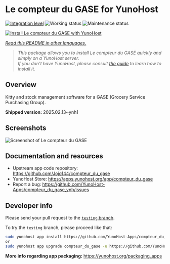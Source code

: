 <!--
N.B.: This README was automatically generated by <https://github.com/YunoHost/apps/tree/master/tools/readme_generator>
It shall NOT be edited by hand.
-->

# Le compteur du GASE for YunoHost

[![Integration level](https://apps.yunohost.org/badge/integration/compteur_du_gase)](https://ci-apps.yunohost.org/ci/apps/compteur_du_gase/)
![Working status](https://apps.yunohost.org/badge/state/compteur_du_gase)
![Maintenance status](https://apps.yunohost.org/badge/maintained/compteur_du_gase)

[![Install Le compteur du GASE with YunoHost](https://install-app.yunohost.org/install-with-yunohost.svg)](https://install-app.yunohost.org/?app=compteur_du_gase)

*[Read this README in other languages.](./ALL_README.md)*

> *This package allows you to install Le compteur du GASE quickly and simply on a YunoHost server.*  
> *If you don't have YunoHost, please consult [the guide](https://yunohost.org/install) to learn how to install it.*

## Overview

Kitty and stock management software for a GASE (Grocery Service Purchasing Group).

**Shipped version:** 2025.02.13~ynh1

## Screenshots

![Screenshot of Le compteur du GASE](./doc/screenshots/Screenshot_2021-12-26_Le-compteur-du-GASE.png)

## Documentation and resources

- Upstream app code repository: <https://github.com/Jojo144/compteur_du_gase>
- YunoHost Store: <https://apps.yunohost.org/app/compteur_du_gase>
- Report a bug: <https://github.com/YunoHost-Apps/compteur_du_gase_ynh/issues>

## Developer info

Please send your pull request to the [`testing` branch](https://github.com/YunoHost-Apps/compteur_du_gase_ynh/tree/testing).

To try the `testing` branch, please proceed like that:

```bash
sudo yunohost app install https://github.com/YunoHost-Apps/compteur_du_gase_ynh/tree/testing --debug
or
sudo yunohost app upgrade compteur_du_gase -u https://github.com/YunoHost-Apps/compteur_du_gase_ynh/tree/testing --debug
```

**More info regarding app packaging:** <https://yunohost.org/packaging_apps>
